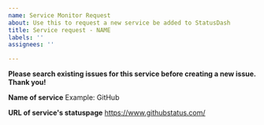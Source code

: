 ```yaml
---
name: Service Monitor Request
about: Use this to request a new service be added to StatusDash
title: Service request - NAME
labels: ''
assignees: ''

---
```


**Please search existing issues for this service before creating a new issue. Thank you!**

**Name of service**
Example: GitHub

**URL of service's statuspage**
https://www.githubstatus.com/
